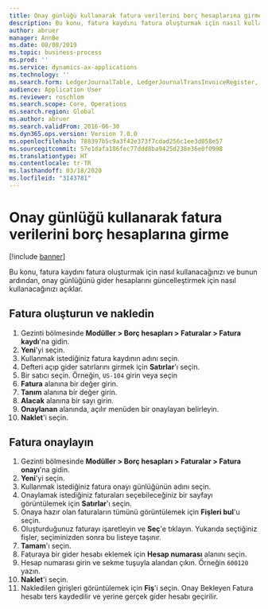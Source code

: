 ```yaml
---
title: Onay günlüğü kullanarak fatura verilerini borç hesaplarına girme
description: Bu konu, fatura kaydını fatura oluşturmak için nasıl kullanacağınızı ve bunun ardından, onay günlüğünü gider hesaplarını güncelleştirmek için nasıl kullanacağınızı açıklar.
author: abruer
manager: AnnBe
ms.date: 08/08/2019
ms.topic: business-process
ms.prod: ''
ms.service: dynamics-ax-applications
ms.technology: ''
ms.search.form: LedgerJournalTable, LedgerJournalTransInvoiceRegister, HcmWorkerLookUp, LedgerJournalTransApprove, LedgerJournalTransApproveFetchVouchers, LedgerTransVoucher
audience: Application User
ms.reviewer: roschlom
ms.search.scope: Core, Operations
ms.search.region: Global
ms.author: abruer
ms.search.validFrom: 2016-06-30
ms.dyn365.ops.version: Version 7.0.0
ms.openlocfilehash: 788397b5c9a3f42e373f7cdad256c1ee3d058e57
ms.sourcegitcommit: 57e1dafa186fec77ddd8ba9425d238e36e0f0998
ms.translationtype: HT
ms.contentlocale: tr-TR
ms.lasthandoff: 03/18/2020
ms.locfileid: "3143781"
---
```

# <a name="key-invoice-data-into-accounts-payable-using-an-approval-journal"></a>Onay günlüğü kullanarak fatura verilerini borç hesaplarına girme

[!include [banner](../../includes/banner.md)]

Bu konu, fatura kaydını fatura oluşturmak için nasıl kullanacağınızı ve bunun ardından, onay günlüğünü gider hesaplarını güncelleştirmek için nasıl kullanacağınızı açıklar.

## <a name="create-and-post-and-invoice"></a>Fatura oluşturun ve nakledin
1. Gezinti bölmesinde **Modüller > Borç hesapları > Faturalar > Fatura kaydı**'na gidin.
2. **Yeni**'yi seçin.
3. Kullanmak istediğiniz fatura kaydının adını seçin.
4. Defteri açıp gider satırlarını girmek için **Satırlar**'ı seçin.
5. Bir satıcı seçin. Örneğin, `US-104` girin veya seçin
6. **Fatura** alanına bir değer girin.
7. **Tanım** alanına bir değer girin.
8. **Alacak** alanına bir sayı girin.
9. **Onaylanan** alanında, açılır menüden bir onaylayan belirleyin.
10. **Naklet**'i seçin.

## <a name="approve-an-invoice"></a>Fatura onaylayın
1. Gezinti bölmesinde **Modüller > Borç hesapları > Faturalar > Fatura onayı**'na gidin.
2. **Yeni**'yi seçin.
3. Kullanmak istediğiniz fatura onayı günlüğünün adını seçin.
4. Onaylamak istediğiniz faturaları seçebileceğiniz bir sayfayı görüntülemek için **Satırlar**'ı seçin.
5. Onaya hazır olan faturaların tümünü görüntülemek için **Fişleri bul**'u seçin.
6. Oluşturduğunuz faturayı işaretleyin ve **Seç**'e tıklayın. Yukarıda seçtiğiniz fişler, seçiminizden sonra bu listeye taşınır.  
7. **Tamam**'ı seçin.
8. Faturaya bir gider hesabı eklemek için **Hesap numarası** alanını seçin.
9. Hesap numarası girin ve sekme tuşuyla alandan çıkın. Örneğin `600120` yazın.
10. **Naklet**'i seçin.
11. Nakledilen girişleri görüntülemek için **Fiş**'i seçin. Onay Bekleyen Fatura hesabı ters kaydedilir ve yerine gerçek gider hesabı geçirilir.  

